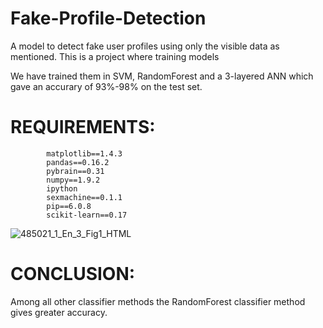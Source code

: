 # Fake-Profile-Detection

A model to detect fake user profiles using only the visible data as mentioned.
This is a project where training models

We have trained them in SVM, RandomForest and a 3-layered ANN which gave an accurary of 93%-98% on the test set.

# REQUIREMENTS:

            matplotlib==1.4.3
            pandas==0.16.2
            pybrain==0.31
            numpy==1.9.2
            ipython
            sexmachine==0.1.1
            pip==6.0.8
            scikit-learn==0.17

![485021_1_En_3_Fig1_HTML](https://user-images.githubusercontent.com/68986795/115755870-6d20a580-a3bb-11eb-9bed-3c83a67527cb.png)

# CONCLUSION:
      
   Among all other classifier methods the RandomForest classifier method gives greater accuracy.


